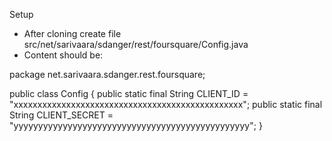 Setup
 - After cloning create file src/net/sarivaara/sdanger/rest/foursquare/Config.java
 - Content should be:

package net.sarivaara.sdanger.rest.foursquare;

public class Config {
    public static final String CLIENT_ID     = "xxxxxxxxxxxxxxxxxxxxxxxxxxxxxxxxxxxxxxxxxxxxxxxx";
    public static final String CLIENT_SECRET = "yyyyyyyyyyyyyyyyyyyyyyyyyyyyyyyyyyyyyyyyyyyyyyyy";
}

